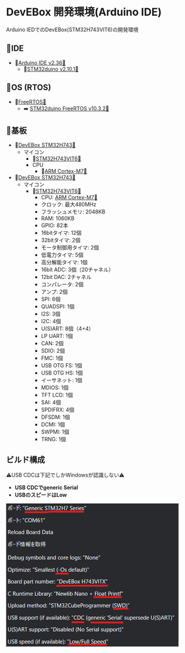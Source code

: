 # DevEBox 開発環境(Arduino IDE)

Arduino IEDでのDevEBox(STM32H743VIT6)の開発環境

## 📍IDE

- 📍[Arduino IDE v2.36🔗](https://github.com/arduino/arduino-ide/releases/tag/2.3.6)
  - 📍[STM32duino v2.10.1🔗](https://github.com/stm32duino/Arduino_Core_STM32/releases/tag/2.10.1)

## 📍OS (RTOS)

- 📍[FreeRTOS🔗](https://www.freertos.org/)
  - ➡️ [STM32duino FreeRTOS v10.3.2🔗](https://github.com/stm32duino/STM32FreeRTOS)

## 📍基板

- 📍[DevEBox STM32H743🔗](https://github.com/mcauser/MCUDEV_DEVEBOX_H7XX_M)
  - マイコン
    - 📍[STM32H743VIT6🔗](https://www.st.com/ja/microcontrollers-microprocessors/stm32h743-753.html)
    - CPU
      - 📍[ARM Cortex-M7🔗](https://www.arm.com/ja/products/silicon-ip-cpu/cortex-m/cortex-m7)
- 📍[DevEBox STM32H743🔗](https://github.com/mcauser/MCUDEV_DEVEBOX_H7XX_M)
  - マイコン
    - 📍[STM32H743VIT6🔗](https://www.st.com/ja/microcontrollers-microprocessors/stm32h743-753.html)
      - CPU: [ARM Cortex-M7🔗](https://www.arm.com/ja/products/silicon-ip-cpu/cortex-m/cortex-m7)
      - クロック: 最大480MHz
      - フラッシュメモリ: 2048KB
      - RAM: 1060KB
      - GPIO: 82本
      - 16bitタイマ: 12個
      - 32bitタイマ: 2個
      - モータ制御用タイマ: 2個
      - 低電力タイマ: 5個
      - 高分解能タイマ: 1個
      - 16bit ADC: 3個（20チャネル）
      - 12bit DAC: 2チャネル
      - コンパレータ: 2個
      - アンプ: 2個
      - SPI: 6個
      - QUADSPI: 1個
      - I2S: 3個
      - I2C: 4個
      - U(S)ART: 8個（4+4）
      - LP UART: 1個
      - CAN: 2個
      - SDIO: 2個
      - FMC: 1個
      - USB OTG FS: 1個
      - USB OTG HS: 1個
      - イーサネット: 1個
      - MDIOS: 1個
      - TFT LCD: 1個
      - SAI: 4個
      - SPDIFRX: 4個
      - DFSDM: 1個
      - DCMI: 1個
      - SWPMI: 1個
      - TRNG: 1個

## ビルド構成

⚠️USB CDCは下記でしかWindowsが認識しない⚠️

- **USB CDCでgeneric Serial**
- **USBのスピードはLow**

![arduinoide devenv img](/doc/STM32H743VIT6/img/devebox_h743_arduino_ide_dev_env.png)

